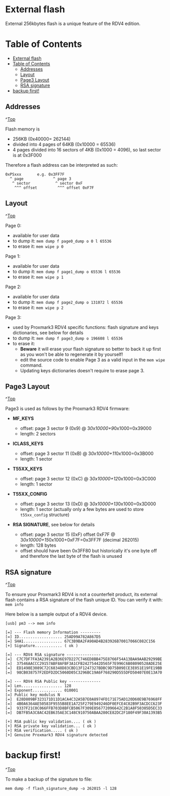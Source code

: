 # External flash
<a id="Top"></a>

External 256kbytes flash is a unique feature of the RDV4 edition.

# Table of Contents
- [External flash](#external-flash)
- [Table of Contents](#table-of-contents)
  - [Addresses](#addresses)
  - [Layout](#layout)
  - [Page3 Layout](#page3-layout)
  - [RSA signature](#rsa-signature)
- [backup first!](#backup-first)



## Addresses
^[Top](#top)

Flash memory is

* 256KB (0x40000= 262144)
* divided into 4 pages of 64KB (0x10000 = 65536)
* 4 pages divided into 16 sectors of 4KB (0x1000 = 4096), so last sector is at 0x3F000

Therefore a flash address can be interpreted as such:
```
0xPSxxx       e.g. 0x3FF7F
  ^ page             ^ page 3
   ^ sector           ^ sector 0xF
    ^^^ offset         ^^^ offset 0xF7F
```

## Layout
^[Top](#top)

Page 0:
* available for user data
* to dump it: `mem dump f page0_dump o 0 l 65536`
* to erase it: `mem wipe p 0`

Page 1:
* available for user data
* to dump it: `mem dump f page1_dump o 65536 l 65536`
* to erase it: `mem wipe p 1`

Page 2:
* available for user data
* to dump it: `mem dump f page2_dump o 131072 l 65536`
* to erase it: `mem wipe p 2`

Page 3:
* used by Proxmark3 RDV4 specific functions: flash signature and keys dictionaries, see below for details
* to dump it: `mem dump f page3_dump o 196608 l 65536`
* to erase it:
  * **Beware** it will erase your flash signature so better to back it up first as you won't be able to regenerate it by yourself!
  * edit the source code to enable Page 3 as a valid input in the `mem wipe` command.
  * Updating keys dictionaries doesn't require to erase page 3.

## Page3 Layout
^[Top](#top)

Page3 is used as follows by the Proxmark3 RDV4 firmware:

* **MF_KEYS**
  * offset: page 3 sector  9 (0x9) @ 3*0x10000+9*0x1000=0x39000
  * length: 2 sectors

* **ICLASS_KEYS**
  * offset: page 3 sector 11 (0xB) @ 3*0x10000+11*0x1000=0x3B000
  * length: 1 sector

* **T55XX_KEYS**
  * offset: page 3 sector 12 (0xC) @ 3*0x10000+12*0x1000=0x3C000
  * length: 1 sector

* **T55XX_CONFIG**
  * offset: page 3 sector 13 (0xD) @ 3*0x10000+13*0x1000=0x3D000
  * length: 1 sector (actually only a few bytes are used to store `t55xx_config` structure)

* **RSA SIGNATURE**, see below for details
  * offset: page 3 sector 15 (0xF) offset 0xF7F @ 3*0x10000+15*0x1000+0xF7F=0x3FF7F  (decimal 262015)
  * length: 128 bytes
  * offset should have been 0x3FF80 but historically it's one byte off and therefore the last byte of the flash is unused

## RSA signature
^[Top](#top)

To ensure your Proxmark3 RDV4 is not a counterfeit product, its external flash contains a RSA signature of the flash unique ID.
You can verify it with: `mem info`


Here below is a sample output of a RDV4 device.
```
[usb] pm3 --> mem info                                                
                                                                      
[=] --- Flash memory Information ---------                            
[=] ID................... 25AD99A782A867D5                            
[=] SHA1................. 67C3B9BA2FA90AD4B283926B70017066C082C156    
[+] Signature............ ( ok )                                      
                                                                      
[=] --- RDV4 RSA signature ---------------                            
[=]  C7C7DF7FA3A2391A2B36E97D227C746ED8BB475E8766F54A13BAA9AAB29299BE 
[=]  37546AACCC29157ABF8AFBF3A1CFB24275442D565F7E996C6B08090528ADE25E 
[=]  ED1498E3089C72C68348D83CBD13F1247327BDBC9D75B09ECE3E051E19FE19BB 
[=]  98CB038757F2EDFD2DC5060D05C3296BC19A6F768290D555DFD50407E0E13A70 
                                                                      
[=] --- RDV4 RSA Public key --------------                            
[=] Len.................. 128                                         
[=] Exponent............. 010001                                      
[=] Public key modulus N                                              
[=]  E28D809BF323171D11D1ACA4C32A5B7E0A8974FD171E75AD120D60E9B76968FF 
[=]  4B0A6364AE50583F9555B8EE1A725F279E949246DF0EFCE4C02B9F3ACDCC623F 
[=]  9337F21C0C066FFB703D8BFCB5067F309E056772096642C2B1A8F50305D5EC33 
[=]  DB7FB5A3C8AC42EB635AE3C148C910750ABAA280CE82DC2F180F49F30A1393B5 
                                                                      
[+] RSA public key validation.... ( ok )                              
[+] RSA private key validation... ( ok )                              
[+] RSA verification..... ( ok )                                      
[+] Genuine Proxmark3 RDV4 signature detected                         
```

# backup first!
^[Top](#top)

To make a backup of the signature to file:

`mem dump -f flash_signature_dump -o 262015 -l 128`

